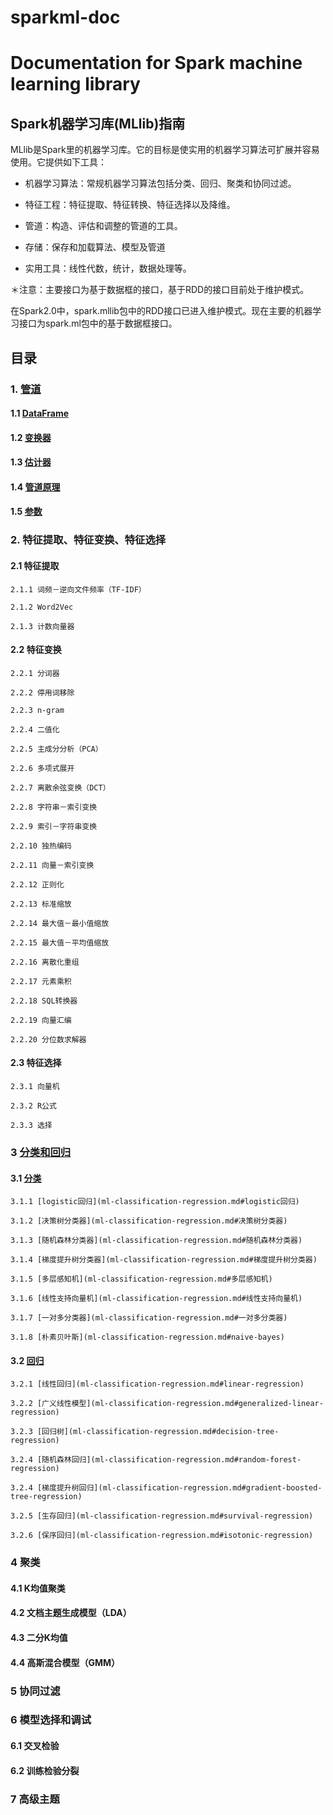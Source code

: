 # sparkml-doc
Documentation for Spark machine learning library
====

## Spark机器学习库(MLlib)指南

MLlib是Spark里的机器学习库。它的目标是使实用的机器学习算法可扩展并容易使用。它提供如下工具：

* 机器学习算法：常规机器学习算法包括分类、回归、聚类和协同过滤。

* 特征工程：特征提取、特征转换、特征选择以及降维。

* 管道：构造、评估和调整的管道的工具。

* 存储：保存和加载算法、模型及管道

* 实用工具：线性代数，统计，数据处理等。

＊注意：主要接口为基于数据框的接口，基于RDD的接口目前处于维护模式。

在Spark2.0中，spark.mllib包中的RDD接口已进入维护模式。现在主要的机器学习接口为spark.ml包中的基于数据框接口。

## 目录

### 1. [管道](ml-pipeline.md)

#### 1.1 [DataFrame](ml-pipeline.md#dataframe)

#### 1.2 [变换器](ml-pipeline.md#transformers)

#### 1.3 [估计器](ml-pipeline.md#estimators)

#### 1.4 [管道原理](ml-pipeline.md#pipeline)

#### 1.5 [参数](ml-pipeline.md#parameters)

### 2. 特征提取、特征变换、特征选择

#### 2.1 特征提取

    2.1.1 词频－逆向文件频率（TF-IDF）

    2.1.2 Word2Vec

    2.1.3 计数向量器

#### 2.2 特征变换

    2.2.1 分词器

    2.2.2 停用词移除

    2.2.3 n-gram

    2.2.4 二值化

    2.2.5 主成分分析（PCA）

    2.2.6 多项式展开

    2.2.7 离散余弦变换（DCT）

    2.2.8 字符串－索引变换

    2.2.9 索引－字符串变换

    2.2.10 独热编码

    2.2.11 向量－索引变换

    2.2.12 正则化

    2.2.13 标准缩放

    2.2.14 最大值－最小值缩放

    2.2.15 最大值－平均值缩放

    2.2.16 离散化重组

    2.2.17 元素乘积

    2.2.18 SQL转换器

    2.2.19 向量汇编

    2.2.20 分位数求解器

#### 2.3 特征选择

    2.3.1 向量机

    2.3.2 R公式

    2.3.3 选择

### 3 [分类和回归](ml-classification-regression.md)

#### 3.1 [分类](ml-classification-regression.md#分类)

    3.1.1 [logistic回归](ml-classification-regression.md#logistic回归)

    3.1.2 [决策树分类器](ml-classification-regression.md#决策树分类器)

    3.1.3 [随机森林分类器](ml-classification-regression.md#随机森林分类器)

    3.1.4 [梯度提升树分类器](ml-classification-regression.md#梯度提升树分类器)

    3.1.5 [多层感知机](ml-classification-regression.md#多层感知机)

    3.1.6 [线性支持向量机](ml-classification-regression.md#线性支持向量机)

    3.1.7 [一对多分类器](ml-classification-regression.md#一对多分类器)

    3.1.8 [朴素贝叶斯](ml-classification-regression.md#naive-bayes)

#### 3.2 [回归](ml-classification-regression.md#regression)

    3.2.1 [线性回归](ml-classification-regression.md#linear-regression)

    3.2.2 [广义线性模型](ml-classification-regression.md#generalized-linear-regression)

    3.2.3 [回归树](ml-classification-regression.md#decision-tree-regression)

    3.2.4 [随机森林回归](ml-classification-regression.md#random-forest-regression)

    3.2.4 [梯度提升树回归](ml-classification-regression.md#gradient-boosted-tree-regression)

    3.2.5 [生存回归](ml-classification-regression.md#survival-regression)

    3.2.6 [保序回归](ml-classification-regression.md#isotonic-regression)

### 4 聚类

#### 4.1 K均值聚类

#### 4.2 文档主题生成模型（LDA）

#### 4.3 二分K均值

#### 4.4 高斯混合模型（GMM）

### 5 协同过滤

### 6 模型选择和调试

#### 6.1 交叉检验

#### 6.2 训练检验分裂

### 7 高级主题
